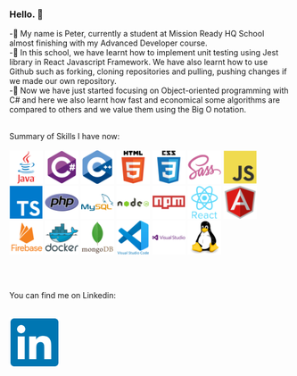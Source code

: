 ### Hello. 👋

<!--
**peterkmissionready/peterkmissionready** is a ✨ _special_ ✨ repository because its `README.md` (this file) appears on your GitHub profile.

Here are some ideas to get you started:

- 🔭 I’m currently working on ...
- 🌱 I’m currently learning ...
- 👯 I’m looking to collaborate on ...
- 🤔 I’m looking for help with ...
- 💬 Ask me about ...
- 📫 How to reach me: ...
- 😄 Pronouns: ...
- ⚡ Fun fact: ...
-->
-🔭 My name is Peter, currently a student at Mission Ready HQ School almost finishing with my Advanced Developer course.</br>
-🌱 In this school, we have learnt how to implement unit testing using Jest library in React Javascript Framework. We have also learnt how to use Github such as forking, cloning repositories and pulling, pushing changes if we made our own repository.</br>
-🤔 Now we have just started focusing on Object-oriented programming with C# and here we also learnt how fast and economical some algorithms are compared to others and we value them using the Big O notation.</br></br>

<!-- image src of skills here https://github.com/devicons/devicon/tree/master/icons -->
Summary of Skills I have now:</br></br>
<img src="https://github.com/devicons/devicon/blob/master/icons/java/java-original-wordmark.svg" width="60px" height="60px" alt="java"></img>
<img src="https://github.com/devicons/devicon/blob/master/icons/csharp/csharp-original.svg" width="60px" height="60px" alt="csharp"></img>
<img src="https://github.com/devicons/devicon/blob/master/icons/cplusplus/cplusplus-original.svg" width="60px" height="60px" alt="cplusplus"></img>
<img src="https://github.com/devicons/devicon/blob/master/icons/html5/html5-original-wordmark.svg" width="60px" height="60px" alt="html5"></img>
<img src="https://github.com/devicons/devicon/blob/master/icons/css3/css3-original-wordmark.svg" width="60px" height="60px" alt="css"></img>
<img src="https://github.com/devicons/devicon/blob/master/icons/sass/sass-original.svg" width="60px" height="60px" alt="sass"></img>
<img src="https://github.com/devicons/devicon/blob/master/icons/javascript/javascript-original.svg" width="60px" height="60px" alt="javascript"></img>
<img src="https://github.com/devicons/devicon/blob/master/icons/typescript/typescript-original.svg" width="60px" height="60px" alt="typescript"></img>
<img src="https://github.com/devicons/devicon/blob/master/icons/php/php-original.svg" width="60px" height="60px" alt="php"></img>
<img src="https://github.com/devicons/devicon/blob/master/icons/mysql/mysql-original-wordmark.svg" width="60px" height="60px" alt="php"></img>
<img src="https://github.com/devicons/devicon/blob/master/icons/nodejs/nodejs-original-wordmark.svg" width="60px" height="60px" alt="nodejs"></img>
<img src="https://github.com/devicons/devicon/blob/master/icons/npm/npm-original-wordmark.svg" width="60px" height="60px" alt="npm"></img>
<img src="https://raw.githubusercontent.com/devicons/devicon/master/icons/react/react-original-wordmark.svg" width="60px" height="60px" alt="react"></img>
<img src="https://raw.githubusercontent.com/devicons/devicon/master/icons/angularjs/angularjs-original.svg" width="60px" height="60px" alt="angular"></img>
<img src="https://github.com/devicons/devicon/blob/master/icons/firebase/firebase-plain-wordmark.svg" width="60px" height="60px" alt="firebase"></img>
<img src="https://github.com/devicons/devicon/blob/master/icons/docker/docker-original-wordmark.svg" width="60px" height="60px" alt="docker"></img>
<img src="https://github.com/devicons/devicon/blob/master/icons/mongodb/mongodb-original-wordmark.svg" width="60px" height="60px" alt="mongodb"></img>
<img src="https://github.com/devicons/devicon/blob/master/icons/vscode/vscode-original-wordmark.svg" width="60px" height="60px" alt="vscode"></img>
<img src="https://github.com/devicons/devicon/blob/master/icons/visualstudio/visualstudio-plain-wordmark.svg" width="60px" height="60px" alt="visualstudio"></img>
<img src="https://github.com/devicons/devicon/blob/master/icons/linux/linux-original.svg" width="60px" height="60px" alt="linux"></img>

</br></br>

You can find me on Linkedin:</br></br>

<a href="https://www.linkedin.com/in/peter-kim-44ab3361/"><img src="https://github.com/devicons/devicon/blob/master/icons/linkedin/linkedin-original.svg" width="90px" height="90px" alt="linkedin"></img></a>

